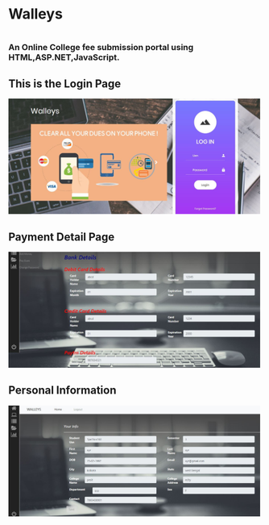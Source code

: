 <h1>Walleys<h1>
<h3>An Online College fee submission portal using HTML,ASP.NET,JavaScript.<h3>
<p align="center">
  <h2>This is the Login Page</h2>
  <img src="https://github.com/Bunny3/Walleys/blob/master/Capture7.JPG" width="500" title="hover text">
  <br>
  <h2>Payment Detail Page</h2>
  <img src="https://github.com/Bunny3/Walleys/blob/master/Capture3.JPG" width="500" alt="accessibility text">
  <br>
  <h2>Personal Information</h2>
  <img src="https://github.com/Bunny3/Walleys/blob/master/Capture8.JPG" width="500" alt="accessibility text">
</p>
